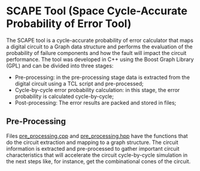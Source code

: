 # SCAPE Tool (Space Cycle-Accurate Probability of Error Tool)

The SCAPE tool is a cycle-accurate probability of error calculator that maps a digital circuit to a Graph data structure and performs the evaluation of the probability of failure components and how the fault will impact the circuit performance.
The tool was developed in C++ using the Boost Graph Library (GPL) and can be divided into three stages:
- Pre-processing: in the pre-processing stage data is extracted from the digital circuit using a TCL script and pre-processed;
- Cycle-by-cycle error probability calculation: in this stage, the error probability is calculated cycle-by-cycle;
- Post-processing: The error results are packed and stored in files;

## Pre-Processing
Files [pre_processing.cpp](pre_processing.cpp) and [pre_processing.hpp](pre_processing.hpp) have the functions that do the circuit extraction and mapping to a graph structure. The circuit information is extracted and pre-processed to gather important circuit characteristics that will accelerate the circuit cycle-by-cycle simulation in the next steps like, for instance, get the combinational cones of the circuit.

